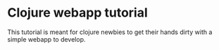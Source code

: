 # Clojure webapp tutorial

This tutorial is meant for clojure newbies to get their hands dirty with a simple
webapp to develop.
